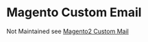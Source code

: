 # Magento Custom Email

Not Maintained see [Magento2 Custom Mail](https://github.com/alaa-almaliki/magento2-custom-mail)
